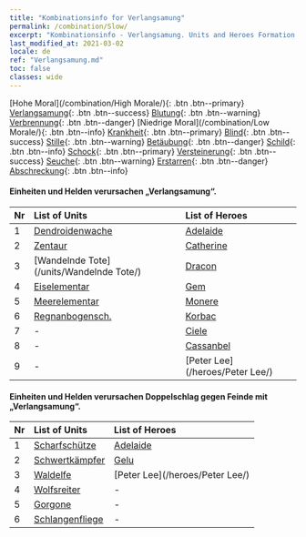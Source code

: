 ```yaml
---
title: "Kombinationsinfo for Verlangsamung"
permalink: /combination/Slow/
excerpt: "Kombinationsinfo - Verlangsamung. Units and Heroes Formation."
last_modified_at: 2021-03-02
locale: de
ref: "Verlangsamung.md"
toc: false
classes: wide
---
```


  [Hohe Moral](/combination/High Morale/){: .btn .btn--primary} [Verlangsamung](/combination/Slow/){: .btn .btn--success} [Blutung](/combination/Bleeding/){: .btn .btn--warning} [Verbrennung](/combination/Burning/){: .btn .btn--danger} [Niedrige Moral](/combination/Low Morale/){: .btn .btn--info} [Krankheit](/combination/Disease/){: .btn .btn--primary} [Blind](/combination/Blind/){: .btn .btn--success} [Stille](/combination/Silence/){: .btn .btn--warning} [Betäubung](/combination/Stun/){: .btn .btn--danger} [Schild](/combination/Shield/){: .btn .btn--info} [Schock](/combination/Static/){: .btn .btn--primary} [Versteinerung](/combination/Petrify/){: .btn .btn--success} [Seuche](/combination/Plague/){: .btn .btn--warning} [Erstarren](/combination/Freeze/){: .btn .btn--danger} [Abschreckung](/combination/Deterrence/){: .btn .btn--info} 


#### Einheiten und Helden verursachen „Verlangsamung“.

  | Nr |  List of Units  | List of Heroes | 
  |:---|:----------------|:---------------| 
  | 1 | [Dendroidenwache](/units/Dendroidenwache/) | [Adelaide](/heroes/Adelaide/) |
  | 2 | [Zentaur](/units/Zentaur/) | [Catherine](/heroes/Catherine/) |
  | 3 | [Wandelnde Tote](/units/Wandelnde Tote/) | [Dracon](/heroes/Dracon/) |
  | 4 | [Eiselementar](/units/Eiselementar/) | [Gem](/heroes/Gem/) |
  | 5 | [Meerelementar](/units/Meerelementar/) | [Monere](/heroes/Monere/) |
  | 6 | [Regnanbogensch.](/units/Regnanbogensch./) | [Korbac](/heroes/Korbac/) |
  | 7 | - | [Ciele](/heroes/Ciele/) |
  | 8 | - | [Cassanbel](/heroes/Cassanbel/) |
  | 9 | - | [Peter Lee](/heroes/Peter Lee/) |


#### Einheiten und Helden verursachen Doppelschlag gegen Feinde mit „Verlangsamung“.

  | Nr |  List of Units  | List of Heroes | 
  |:---|:----------------|:---------------| 
  | 1 | [Scharfschütze](/units/Scharfschütze/) | [Adelaide](/heroes/Adelaide/) |
  | 2 | [Schwertkämpfer](/units/Schwertkämpfer/) | [Gelu](/heroes/Gelu/) |
  | 3 | [Waldelfe](/units/Waldelfe/) | [Peter Lee](/heroes/Peter Lee/) |
  | 4 | [Wolfsreiter](/units/Wolfsreiter/) | - |
  | 5 | [Gorgone](/units/Gorgone/) | - |
  | 6 | [Schlangenfliege](/units/Schlangenfliege/) | - |

